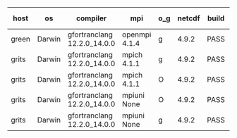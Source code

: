 

| host     | os       | compiler                              | mpi                      | o_g        | netcdf        | build       | u_pass          | u_fail          | s_pass            | s_fail            | e_pass             | e_fail             | nuopc_pass       | nuopc_fail       | artifacts link          |
|----------|----------|---------------------------------------|--------------------------|------------|---------------|-------------|-----------------|-----------------|-------------------|-------------------|--------------------|--------------------|------------------|------------------|-------------------------|
| green | Darwin | gfortranclang 12.2.0_14.0.0 | openmpi 4.1.4  | g | 4.9.2  | PASS | 14090 | 1 | 49 | 0 | 81 | 0 | 44 | 3 | <a href="https://github.com/esmf-org/esmf-test-artifacts/tree/adff629436366d43be251539fb19963533064910/feature_trace_preload_linked/gfortranclang/12.2.0_14.0.0/g/openmpi/4.1.4" target="_blank">adff629</a> | 
| grits | Darwin | gfortranclang 12.2.0_14.0.0 | mpich 4.1.1  | g | 4.9.2  | PASS | 14090 | 1 | 48 | 1 | 81 | 0 | 43 | 4 | <a href="https://github.com/esmf-org/esmf-test-artifacts/tree/71351e52445d12797f2e4ef38ccdb50f724fb164/feature_trace_preload_linked/gfortranclang/12.2.0_14.0.0/g/mpich/4.1.1" target="_blank">71351e5</a> | 
| grits | Darwin | gfortranclang 12.2.0_14.0.0 | mpich 4.1.1  | O | 4.9.2  | PASS | 14090 | 1 | 48 | 1 | 81 | 0 | 43 | 4 | <a href="https://github.com/esmf-org/esmf-test-artifacts/tree/0c85d4d35a259b6a42dc6296134ec06182057d88/feature_trace_preload_linked/gfortranclang/12.2.0_14.0.0/O/mpich/4.1.1" target="_blank">0c85d4d</a> | 
| grits | Darwin | gfortranclang 12.2.0_14.0.0 | mpiuni None  | O | 4.9.2  | PASS | 12423 | 0 | 8 | 0 | 44 | 0 | None | None | <a href="https://github.com/esmf-org/esmf-test-artifacts/tree/ca323d271edfcc6625a3e5c7f138660822aea80e/feature_trace_preload_linked/gfortranclang/12.2.0_14.0.0/O/mpiuni/None" target="_blank">ca323d2</a> | 
| grits | Darwin | gfortranclang 12.2.0_14.0.0 | mpiuni None  | g | 4.9.2  | PASS | None | None | None | None | None | None | None | None | <a href="https://github.com/esmf-org/esmf-test-artifacts/tree/e47f8578d96e06205ecef88f182a2e1cf3f32763/feature_trace_preload_linked/gfortranclang/12.2.0_14.0.0/g/mpiuni/None" target="_blank">e47f857</a> | 
